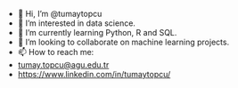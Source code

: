 - 👋 Hi, I’m @tumaytopcu
- 👀 I’m interested in data science.
- 🌱 I’m currently learning Python, R and SQL.
- 💞️ I’m looking to collaborate on machine learning projects.
- 📫 How to reach me:
- tumay.topcu@agu.edu.tr
- https://www.linkedin.com/in/tumaytopcu/

<!---
tumaytopcu/tumaytopcu is a ✨ special ✨ repository because its `README.md` (this file) appears on your GitHub profile.
You can click the Preview link to take a look at your changes.
--->
